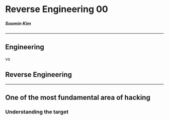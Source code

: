 # Reverse Engineering 00

##### Soomin Kim

---

## Engineering

vs

## Reverse Engineering

---

## One of the most fundamental area of hacking

### Understanding the target
